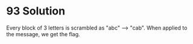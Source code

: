 # 93 Solution
Every block of 3 letters is scrambled as "abc" --> "cab". When applied to the message, we get the flag.